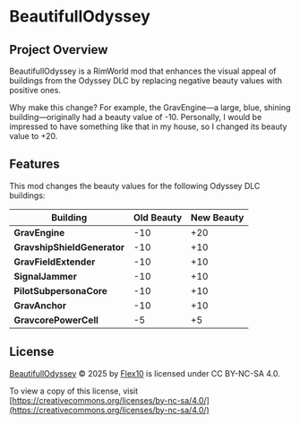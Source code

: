 # BeautifullOdyssey

## Project Overview

BeautifullOdyssey is a RimWorld mod that enhances the visual appeal of buildings from the Odyssey DLC by replacing negative beauty values with positive ones.

Why make this change? For example, the GravEngine—a large, blue, shining building—originally had a beauty value of -10. Personally, I would be impressed to have something like that in my house, so I changed its beauty value to +20.

## Features

This mod changes the beauty values for the following Odyssey DLC buildings:

| Building                    | Old Beauty | New Beauty |
| --------------------------- | ---------- | ---------- |
| **GravEngine**              | -10        | +20        |
| **GravshipShieldGenerator** | -10        | +10        |
| **GravFieldExtender**       | -10        | +10        |
| **SignalJammer**            | -10        | +10        |
| **PilotSubpersonaCore**     | -10        | +10        |
| **GravAnchor**              | -10        | +10        |
| **GravcorePowerCell**       | -5         | +5         |

## License

[BeautifullOdyssey](https://github.com/Flex-10/BeautifullOdyssey) © 2025 by [Flex10](https://github.com/Flex-10) is licensed under CC BY-NC-SA 4.0.

To view a copy of this license, visit [https://creativecommons.org/licenses/by-nc-sa/4.0/](https://creativecommons.org/licenses/by-nc-sa/4.0/)
